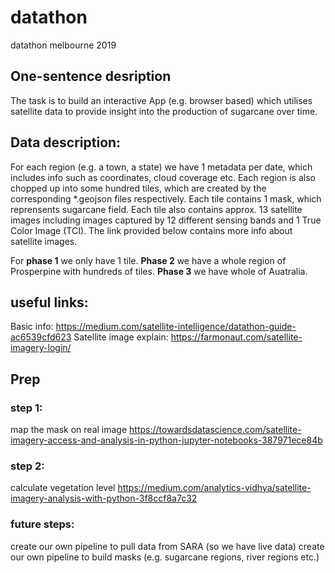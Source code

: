 # datathon
datathon melbourne 2019

## One-sentence desription

The task is to build an interactive App (e.g. browser based) which utilises satellite data to provide insight into the production of sugarcane over time. 


## Data description:

For each region (e.g. a town, a state) we have 1 metadata per date, which includes info such as coordinates, cloud coverage etc. Each region is also chopped up into some hundred tiles, which are created by the corresponding *.geojson files respectively. Each tile contains 1 mask, which reprensents sugarcane field. Each tile also contains approx. 13 satellite images including images captured by 12 different sensing bands and 1 True Color Image (TCI). The link provided below contains more info about satellite images.   

For **phase 1** we only have 1 tile. **Phase 2** we have a whole region of Prosperpine with hundreds of tiles. **Phase 3** we have whole of Auatralia. 


## useful links:
Basic info: https://medium.com/satellite-intelligence/datathon-guide-ac6539cfd623
Satellite image explain: https://farmonaut.com/satellite-imagery-login/

## Prep 
### step 1:
map the mask on real image
https://towardsdatascience.com/satellite-imagery-access-and-analysis-in-python-jupyter-notebooks-387971ece84b

### step 2:
calculate vegetation level
https://medium.com/analytics-vidhya/satellite-imagery-analysis-with-python-3f8ccf8a7c32


### future steps:
create our own pipeline to pull data from SARA (so we have live data)
create our own pipeline to build masks (e.g. sugarcane regions, river regions etc.) 


